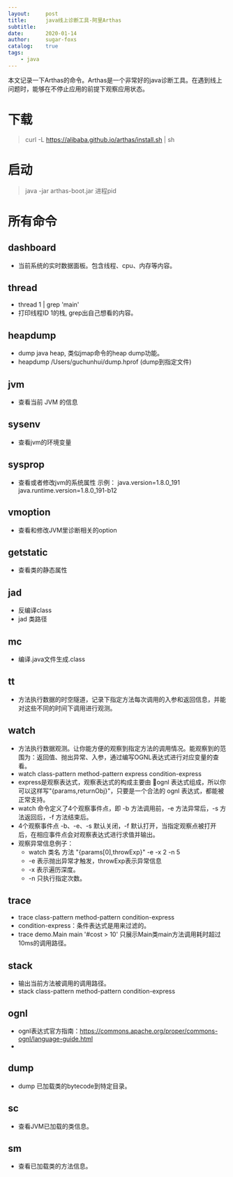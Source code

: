 ```yaml
---
layout:     post
title:      java线上诊断工具-阿里Arthas
subtitle:   
date:       2020-01-14
author:     sugar-foxs
catalog: 	true
tags:
    - java
---
```


本文记录一下Arthas的命令。Arthas是一个非常好的java诊断工具。在遇到线上问题时，能够在不停止应用的前提下观察应用状态。

<!-- more -->

# 下载
> curl -L https://alibaba.github.io/arthas/install.sh | sh

# 启动
> java -jar arthas-boot.jar 进程pid

# 所有命令
## dashboard
- 当前系统的实时数据面板。包含线程、cpu、内存等内容。

## thread
- thread 1 | grep 'main'
- 打印线程ID 1的栈, grep出自己想看的内容。

## heapdump
- dump java heap, 类似jmap命令的heap dump功能。
- heapdump /Users/guchunhui/dump.hprof  (dump到指定文件)

## jvm
- 查看当前 JVM 的信息

## sysenv 
- 查看jvm的环境变量

## sysprop
- 查看或者修改jvm的系统属性
示例：
java.version=1.8.0_191
java.runtime.version=1.8.0_191-b12

## vmoption
- 查看和修改JVM里诊断相关的option

## getstatic
- 查看类的静态属性


## jad
- 反编译class
- jad 类路径

## mc
- 编译.java文件生成.class

## tt
- 方法执行数据的时空隧道，记录下指定方法每次调用的入参和返回信息，并能对这些不同的时间下调用进行观测。

## watch
- 方法执行数据观测。让你能方便的观察到指定方法的调用情况。能观察到的范围为：返回值、抛出异常、入参，通过编写OGNL表达式进行对应变量的查看。
- watch class-pattern method-pattern express condition-express
- express是观察表达式，观察表达式的构成主要由 ognl 表达式组成，所以你可以这样写"{params,returnObj}"，只要是一个合法的 ognl 表达式，都能被正常支持。
- watch 命令定义了4个观察事件点，即 -b 方法调用前，-e 方法异常后，-s 方法返回后，-f 方法结束后。
- 4个观察事件点 -b、-e、-s 默认关闭，-f 默认打开，当指定观察点被打开后，在相应事件点会对观察表达式进行求值并输出。
- 观察异常信息例子：
    - watch 类名 方法 "{params[0],throwExp}" -e -x 2 -n 5
    - -e 表示抛出异常才触发，throwExp表示异常信息
    - -x 表示遍历深度。
    - -n 只执行指定次数。


## trace
- trace class-pattern method-pattern condition-express
- condition-express：条件表达式是用来过滤的。
- trace demo.Main main '#cost > 10'    只展示Main类main方法调用耗时超过10ms的调用路径。

## stack
- 输出当前方法被调用的调用路径。
- stack class-pattern method-pattern condition-express

## ognl
- ognl表达式官方指南：https://commons.apache.org/proper/commons-ognl/language-guide.html
- 

## dump
- dump 已加载类的bytecode到特定目录。

## sc 
- 查看JVM已加载的类信息。

## sm
- 查看已加载类的方法信息。